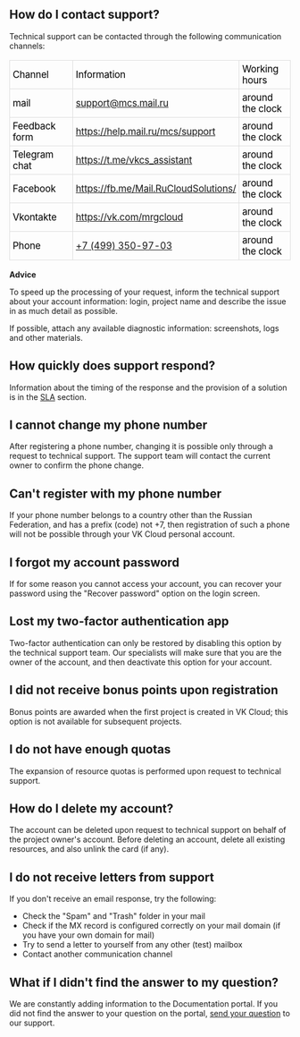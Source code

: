 ## How do I contact support?

Technical support can be contacted through the following communication channels:

<table style="box-sizing: border-box; outline: none; border: none; border-collapse: collapse; empty-cells: show; max-width: 100%; color: rgb(0, 0, 0); font-family: Inter; font-size: 17px; font-style: normal; font-variant-ligatures: normal; font-variant-caps: normal; font-weight: 400; letter-spacing: -0.24px; orphans: 2; text-align: start; text-indent: 0px; text-transform: none; white-space: normal; widows: 2; word-spacing: 0px; -webkit-text-stroke-width: 0px; text-decoration-style: initial; text-decoration-color: initial; width: 697.6px; margin-right: 69.0375px;"><tbody style="box-sizing: border-box; outline: none;"><tr style="box-sizing: border-box; outline: none;"><td style="box-sizing: border-box; outline: none; border: 1px solid rgb(221, 221, 221); padding: 5px; width: 228.8px;">Channel</td><td style="box-sizing: border-box; outline: none; border: 1px solid rgb(221, 221, 221); padding: 5px; width: 298.4px;">Information</td><td style="box-sizing: border-box; outline: none; border: 1px solid rgb(221, 221, 221); padding: 5px; width: 169.6px;">Working hours</td></tr><tr style="box-sizing: border-box; outline: none;"><td style="box-sizing: border-box; outline: none; border: 1px solid rgb(221, 221, 221); padding: 5px; width: 228.8px;">mail</td><td style="box-sizing: border-box; outline: none; border: 1px solid rgb(221, 221, 221); padding: 5px; width: 298.4px;"><a href="mailto:support@mcs.mail.ru" style="box-sizing: border-box; outline: none;">support@mcs.mail.ru</a></td><td style="box-sizing: border-box; outline: none; border: 1px solid rgb(221, 221, 221); padding: 5px; width: 169.6px;">around the clock</td></tr><tr style="box-sizing: border-box; outline: none;"><td style="box-sizing: border-box; outline: none; border: 1px solid rgb(221, 221, 221); padding: 5px; width: 228.8px;">Feedback form</td><td style="box-sizing: border-box; outline: none; border: 1px solid rgb(221, 221, 221); padding: 5px; width: 298.4px;"><a href="https://help.mail.ru/mcs/support" style="box-sizing: border-box; outline: none;">https://help.mail.ru/mcs/support</a></td><td style="box-sizing: border-box; outline: none; border: 1px solid rgb(221, 221, 221); padding: 5px; width: 169.6px;">around the clock</td></tr><tr style="box-sizing: border-box; outline: none;"><td style="box-sizing: border-box; outline: none; border: 1px solid rgb(221, 221, 221); padding: 5px; width: 228.8px;">Telegram chat</td><td style="box-sizing: border-box; outline: none; border: 1px solid rgb(221, 221, 221); padding: 5px; width: 298.4px;"><a href="https://t.me/vkcs_assistant" style="box-sizing: border-box; outline: none;" title="">https://t.me/vkcs_assistant</a></td><td style="box-sizing: border-box; outline: none; border: 1px solid rgb(221, 221, 221); padding: 5px; width: 169.6px;">around the clock</td></tr><tr style="box-sizing: border-box; outline: none;"><td style="box-sizing: border-box; outline: none; border: 1px solid rgb(221, 221, 221); padding: 5px; width: 228.8px;">Facebook</td><td style="box-sizing: border-box; outline: none; border: 1px solid rgb(221, 221, 221); padding: 5px; width: 298.4px;"><a href="https://fb.me/Mail.RuCloudSolutions/" style="box-sizing: border-box; outline: none;">https://fb.me/Mail.RuCloudSolutions/</a></td><td style="box-sizing: border-box; outline: none; border: 1px solid rgb(221, 221, 221); padding: 5px; width: 169.6px;">around the clock</td></tr><tr style="box-sizing: border-box; outline: none;"><td style="box-sizing: border-box; outline: none; border: 1px solid rgb(221, 221, 221); padding: 5px; width: 228.8px;">Vkontakte</td><td style="box-sizing: border-box; outline: none; border: 1px solid rgb(221, 221, 221); padding: 5px; width: 298.4px;"><a href="https://vk.com/mrgcloud" style="box-sizing: border-box; outline: none;">https://vk.com/mrgcloud</a></td><td style="box-sizing: border-box; outline: none; border: 1px solid rgb(221, 221, 221); padding: 5px; width: 169.6px;">around the clock</td></tr><tr style="box-sizing: border-box; outline: none;"><td style="box-sizing: border-box; outline: none; border: 1px solid rgb(221, 221, 221); padding: 5px; width: 228.8px;">Phone</td><td style="box-sizing: border-box; outline: none; border: 1px solid rgb(221, 221, 221); padding: 5px; width: 298.4px;"><a href="tel://+7(499)350-97-03" style="box-sizing: border-box; outline: none;" title="">+7 (499) 350-97-03</a></td><td style="box-sizing: border-box; outline: none; border: 1px solid rgb(221, 221, 221); padding: 5px; width: 169.6px;">around the clock</td></tr></tbody></table>

**Advice**

To speed up the processing of your request, inform the technical support about your account information: login, project name and describe the issue in as much detail as possible.

If possible, attach any available diagnostic information: screenshots, logs and other materials.

## How quickly does support respond?

Information about the timing of the response and the provision of a solution is in the [SLA](https://mcs.mail.ru/help/en_US/support/support-info) section.

## I cannot change my phone number

After registering a phone number, changing it is possible only through a request to technical support. The support team will contact the current owner to confirm the phone change.

## Can't register with my phone number

If your phone number belongs to a country other than the Russian Federation, and has a prefix (code) not +7, then registration of such a phone will not be possible through your VK Cloud personal account.

## I forgot my account password

If for some reason you cannot access your account, you can recover your password using the "Recover password" option on the login screen.

## Lost my two-factor authentication app

Two-factor authentication can only be restored by disabling this option by the technical support team. Our specialists will make sure that you are the owner of the account, and then deactivate this option for your account.

## I did not receive bonus points upon registration

Bonus points are awarded when the first project is created in VK Cloud; this option is not available for subsequent projects.

## I do not have enough quotas

The expansion of resource quotas is performed upon request to technical support.

## How do I delete my account?

The account can be deleted upon request to technical support on behalf of the project owner's account. Before deleting an account, delete all existing resources, and also unlink the card (if any).

## I do not receive letters from support

If you don't receive an email response, try the following:

- Check the "Spam" and "Trash" folder in your mail
- Check if the MX record is configured correctly on your mail domain (if you have your own domain for mail)
- Try to send a letter to yourself from any other (test) mailbox
- Contact another communication channel

## What if I didn't find the answer to my question?

We are constantly adding information to the Documentation portal. If you did not find the answer to your question on the portal, [send your question](https://mcs.mail.ru/docs/contacts) to our support.
